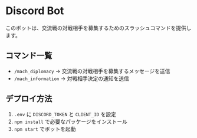 # Discord Bot

このボットは、交流戦の対戦相手を募集するためのスラッシュコマンドを提供します。

## コマンド一覧
- `/mach_diplomacy` → 交流戦の対戦相手を募集するメッセージを送信
- `/mach_information` → 対戦相手決定の通知を送信

## デプロイ方法
1. `.env` に `DISCORD_TOKEN` と `CLIENT_ID` を設定
2. `npm install` で必要なパッケージをインストール
3. `npm start` でボットを起動
